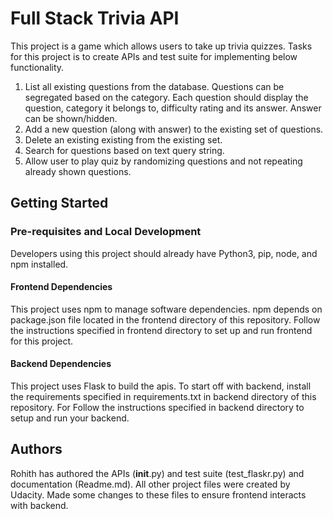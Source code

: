 # Full Stack Trivia API

This project is a game which allows users to take up trivia quizzes. Tasks for this project is to create APIs and test suite for implementing below functionality.
1. List all existing questions from the database. Questions can be segregated based on the category. Each question should display the question, category it belongs to, difficulty rating and its answer. Answer can be shown/hidden.
2. Add a new question (along with answer) to the existing set of questions.
3. Delete an existing existing from the existing set.
4. Search for questions based on text query string.
5. Allow user to play quiz by randomizing questions and not repeating already shown questions.

## Getting Started

### Pre-requisites and Local Development

Developers using this project should already have Python3, pip, node, and npm installed.

#### Frontend Dependencies

This project uses npm to manage software dependencies. npm depends on package.json file located in the frontend directory of this repository. Follow the instructions specified in frontend directory to set up and run frontend for this project.

#### Backend Dependencies

This project uses Flask to build the apis. To start off with backend, install the requirements specified in requirements.txt in backend directory of this repository. For Follow the instructions specified in backend directory to setup and run your backend.

## Authors

Rohith has authored the APIs (__init__.py) and test suite (test_flaskr.py) and documentation (Readme.md). All other project files were created by Udacity. Made some changes to these files to ensure frontend interacts with backend. 

